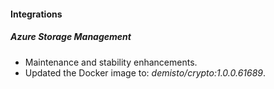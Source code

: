 
#### Integrations

##### Azure Storage Management

- Maintenance and stability enhancements.
- Updated the Docker image to: *demisto/crypto:1.0.0.61689*.
